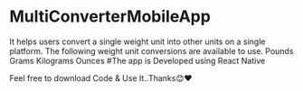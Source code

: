 # MultiConverterMobileApp

It helps users convert a single weight unit into other units on a single platform.
The following weight unit conversions are available to use.
Pounds
Grams
Kilograms
Ounces
#The app is Developed using React Native 

Feel free to download Code & Use It..Thanks😊❤

